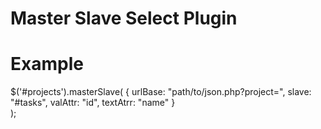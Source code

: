 Master Slave Select Plugin
=========

Example
=====
$('#projects').masterSlave(
    {
        urlBase: "path/to/json.php?project=",
        slave: "#tasks",
        valAttr: "id",
        textAtrr: "name"
    }   
);